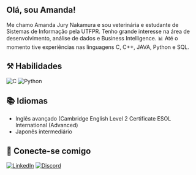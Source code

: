 
## Olá, sou Amanda!    
Me chamo Amanda Jury Nakamura e sou veterinária e estudante de Sistemas de Informação pela UTFPR. Tenho grande interesse na área de desenvolvimento, análise de dados e Business Intelligence. 📊 Até o momento tive experiências nas linguagens C, C++, JAVA, Python e SQL.

## ⚒️ Habilidades 
![C](https://img.shields.io/badge/C-000?style=for-the-badge&logo=c) 
![Python](https://img.shields.io/badge/Python-000?style=for-the-badge&logo=python)


## 📚 Idiomas
- Inglês avançado (Cambridge English Level 2 Certificate ESOL International (Advanced)
- Japonês intermediário


## 📲 Conecte-se comigo
[![LinkedIn](https://img.shields.io/badge/LinkedIn-000?style=for-the-badge&logo=linkedin&logoColor=0E76A8)](https://www.linkedin.com/in/ajnkamura/) 
[![Discord](https://img.shields.io/badge/Discord-000?style=for-the-badge&logo=discord)](https://www.discord.com/in/aj_nkamura/)

